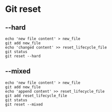 # Git reset

## --hard

```shell
echo 'new file content' > new_file
git add new_file
echo 'changed content' >> reset_lifecycle_file
git status
git reset --hard
```

## --mixed

```shell
echo 'new file content' > new_file
git add new_file
echo 'append content' >> reset_lifecycle_file
git add reset_lifecycle_file
git status
git reset --mixed
```
